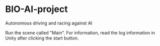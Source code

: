 # BIO-AI-project
 Autonomous driving and racing against AI

Run the scene called "Main".
For information, read the log information in Unity after clicking the start button.
